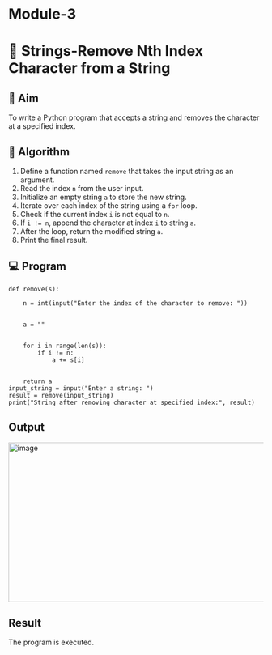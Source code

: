 # Module-3
# 🧹 Strings-Remove Nth Index Character from a String

## 🎯 Aim
To write a Python program that accepts a string and removes the character at a specified index.

## 🧠 Algorithm
1. Define a function named `remove` that takes the input string as an argument.
2. Read the index `n` from the user input.
3. Initialize an empty string `a` to store the new string.
4. Iterate over each index of the string using a `for` loop.
5. Check if the current index `i` is not equal to `n`.
6. If `i != n`, append the character at index `i` to string `a`.
7. After the loop, return the modified string `a`.
8. Print the final result.

## 💻 Program
```
def remove(s):
    
    n = int(input("Enter the index of the character to remove: "))
    
    
    a = ""
    
    
    for i in range(len(s)):
        if i != n:
            a += s[i]
    
   
    return a
input_string = input("Enter a string: ")
result = remove(input_string)
print("String after removing character at specified index:", result)
```

## Output
<img width="1252" height="315" alt="image" src="https://github.com/user-attachments/assets/74555034-689a-4824-9585-07437d7c60d5" />



## Result
The program is executed.
